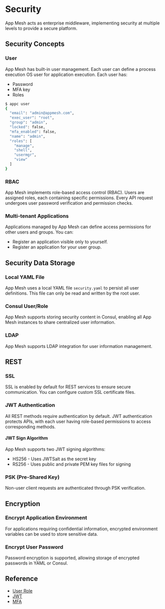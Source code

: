 # Security

App Mesh acts as enterprise middleware, implementing security at multiple levels to provide a secure platform.

## Security Concepts

### User

App Mesh has built-in user management. Each user can define a process execution OS user for application execution. Each user has:

* Password
* MFA key
* Roles

```bash
$ appc user
{
  "email": "admin@appmesh.com",
  "exec_user": "root",
  "group": "admin",
  "locked": false,
  "mfa_enabled": false,
  "name": "admin",
  "roles": [
    "manage",
    "shell",
    "usermgr",
    "view"
  ]
}
```

### RBAC

App Mesh implements role-based access control (RBAC). Users are assigned roles, each containing specific permissions. Every API request undergoes user password verification and permission checks.

### Multi-tenant Applications

Applications managed by App Mesh can define access permissions for other users and groups. You can:

* Register an application visible only to yourself.
* Register an application for your user group.

## Security Data Storage

### Local YAML File

App Mesh uses a local YAML file `security.yaml` to persist all user definitions. This file can only be read and written by the root user.

### Consul User/Role

App Mesh supports storing security content in Consul, enabling all App Mesh instances to share centralized user information.

### LDAP

App Mesh supports LDAP integration for user information management.

## REST

### SSL

SSL is enabled by default for REST services to ensure secure communication. You can configure custom SSL certificate files.

### JWT Authentication

All REST methods require authentication by default. JWT authentication protects APIs, with each user having role-based permissions to access corresponding methods.

#### JWT Sign Algorithm

App Mesh supports two JWT signing algorithms:

* HS256 - Uses JWTSalt as the secret key
* RS256 - Uses public and private PEM key files for signing


### PSK (Pre-Shared Key)

Non-user client requests are authenticated through PSK verification.

## Encryption

### Encrypt Application Environment

For applications requiring confidential information, encrypted environment variables can be used to store sensitive data.

### Encrypt User Password

Password encryption is supported, allowing storage of encrypted passwords in YAML or Consul.

## Reference

* [User Role](https://app-mesh.readthedocs.io/en/latest/USER_ROLE.html)
* [JWT](https://app-mesh.readthedocs.io/en/latest/JWT.html)
* [MFA](https://app-mesh.readthedocs.io/en/latest/MFA.html)

